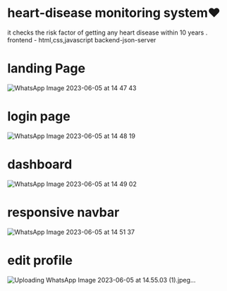 # heart-disease monitoring system❤️
it checks the risk factor of getting any heart disease within 10 years .
frontend - 
 html,css,javascript
backend-json-server 
# landing Page 
![WhatsApp Image 2023-06-05 at 14 47 43](https://github.com/DIKSHYA2002/heart-disease/assets/78462004/c376ee7c-7900-41cc-8ea4-e0bfa6f0eb73)
# login page
![WhatsApp Image 2023-06-05 at 14 48 19](https://github.com/DIKSHYA2002/heart-disease/assets/78462004/642c70f2-8118-4038-947f-911cb106ba1e)
# dashboard 
![WhatsApp Image 2023-06-05 at 14 49 02](https://github.com/DIKSHYA2002/heart-disease/assets/78462004/9074ba87-0dff-4ab3-87dd-ea346c02f3ee)
# responsive navbar
![WhatsApp Image 2023-06-05 at 14 51 37](https://github.com/pradoshsahoo/heart-disease/assets/78462004/3a1ebff7-3de2-47c6-9a7e-d9a170e2a989)
# edit profile
![Uploading WhatsApp Image 2023-06-05 at 14.55.03 (1).jpeg…]()
